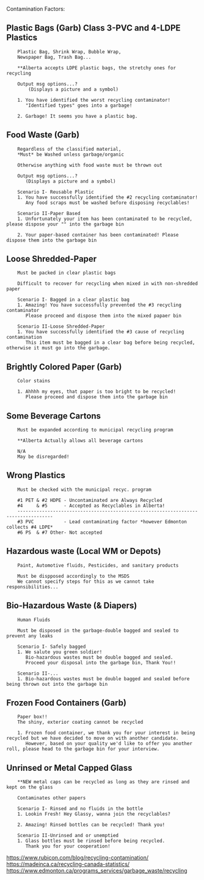 Contamination Factors:

##	Plastic Bags (Garb) Class 3-PVC and 4-LDPE Plastics
        Plastic Bag, Shrink Wrap, Bubble Wrap,
        Newspaper Bag, Trash Bag... 

        **Alberta accepts LDPE plastic bags, the stretchy ones for recycling

        Output msg options...?
            (Displays a picture and a symbol)

        1. You have identified the worst recycling contaminator!  
           "Identified types" goes into a garbage!
        
        2. Garbage! It seems you have a plastic bag.

##	Food Waste (Garb) 
        Regardless of the classified material, 
        *Must* be Washed unless garbage/organic

        Otherwise anything with food waste must be thrown out
        
        Output msg options...?
           (Displays a picture and a symbol)
        
        Scenario I- Reusable Plastic
        1. You have successfully identified the #2 recycling contaminator!
           Any food scraps must be washed before disposing recyclables!

        Scenario II-Paper Based
        1. Unfortunately your item has been contaminated to be recycled, please dispose your "" into the garbage bin

        2. Your paper-based container has been contaminated! Please dispose them into the garbage bin

##	Loose Shredded-Paper 
        Must be packed in clear plastic bags

        Difficult to recover for recycling when mixed in with non-shredded paper

        Scenario I- Bagged in a clear plastic bag
        1. Amazing! You have successfully prevented the #3 recycling contaminator
           Please proceed and dispose them into the mixed papaer bin

        Scenario II-Loose Shredded-Paper
        1. You have successfully identified the #3 cause of recycling contamination
           This item must be bagged in a clear bag before being recycled, otherwise it must go into the garbage.

##	Brightly Colored Paper (Garb)
        Color stains

        1. Ahhhh my eyes, that paper is too bright to be recycled!
           Please proceed and dispose them into the garbage bin

##	Some Beverage Cartons
        Must be expanded according to municipal recycling program

        **Alberta Actually allows all beverage cartons
     
        N/A
        May be disregarded!

##   Wrong Plastics
        Must be checked with the municipal recyc. program

        #1 PET & #2 HDPE - Uncontaminated are Always Recycled
        #4     & #5      - Accepted as Recyclables in Alberta!
        -----------------------------------------------------------------------------------
        #3 PVC           - Lead contaminating factor *however Edmonton collects #4 LDPE*
        #6 PS  & #7 Other- Not accepted

##	Hazardous waste (Local WM or Depots)    
        Paint, Automotive fluids, Pesticides, and sanitary products

        Must be dispposed accordingly to the MSDS
        We cannot specify steps for this as we cannot take responsibilities...

##	Bio-Hazardous Waste (& Diapers)
        Human Fluids

        Must be disposed in the garbage-double bagged and sealed to prevent any leaks

        Scenario I- Safely bagged
        1. We salute you green soldier!
           Bio-hazardous wastes must be double bagged and sealed.
           Proceed your disposal into the garbage bin, Thank You!! 

        Scenario II-...
        1. Bio-hazardous wastes must be double bagged and sealed before being thrown out into the garbage bin 

##	Frozen Food Containers (Garb)
        Paper box!!
        The shiny, exterior coating cannot be recycled

        1. Frozen food container, we thank you for your interest in being recycled but we have decided to move on with another candidate.
           However, based on your quality we'd like to offer you another roll, please head to the garbage bin for your interview.

##	Unrinsed or Metal Capped Glass 
        **NEW metal caps can be recycled as long as they are rinsed and kept on the glass

        Contaminates other papers

        Scenario I- Rinsed and no fluids in the bottle
        1. Lookin Fresh! Hey Glassy, wanna join the recyclables?

        2. Amazing! Rinsed bottles can be recycled! Thank you!

        Scenario II-Unrinsed and or unemptied
        1. Glass bottles must be rinsed before being recycled.
           Thank you for your cooperation!

https://www.rubicon.com/blog/recycling-contamination/
https://madeinca.ca/recycling-canada-statistics/
https://www.edmonton.ca/programs_services/garbage_waste/recycling
